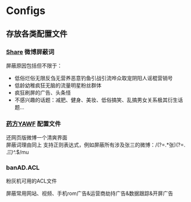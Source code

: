 # Configs

## 存放各类配置文件

### [Share](https://www.coolapk.com/apk/com.hengye.share) 微博屏蔽词
屏蔽原因包括但不限于：   
- 低俗烂俗无限反刍无营养恶意钓鱼引战引流哗众取宠阴阳人谣棍营销号
- 低龄幼稚疯狂无脑的流量明星粉丝群体
- 疯狂刷屏的广告、头条怪
- 不感兴趣的话题：减肥、健身、美妆、低俗搞笑、乱搞男女关系极其衍生话题…



### [药方YAWF](https://tiansh.github.io/yawf/) 配置文件

还网页版微博一个清爽界面   
屏蔽词理由同上
支持正则表达式，例如屏蔽所有涉及张三的微博：/(?=.*张)(?=.*三)^.*$/mu

### banAD.ACL  

粉灰机可用的ACL文件 
 
屏蔽常用网站、视频、手机rom广告&运营商劫持广告&数据跟踪&开屏广告
#
